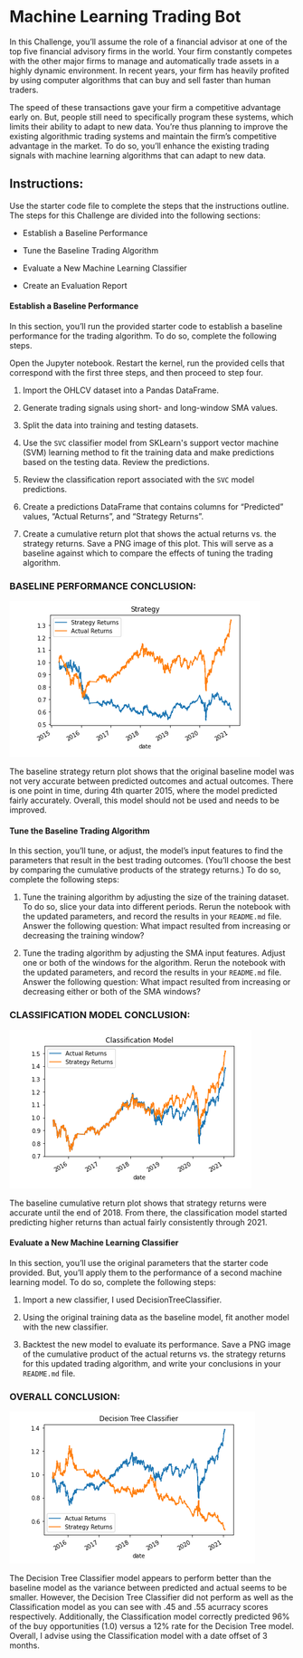 # Machine Learning Trading Bot

In this Challenge, you’ll assume the role of a financial advisor at one of the top five financial advisory firms in the world. Your firm constantly competes with the other major firms to manage and automatically trade assets in a highly dynamic environment. In recent years, your firm has heavily profited by using computer algorithms that can buy and sell faster than human traders.

The speed of these transactions gave your firm a competitive advantage early on. But, people still need to specifically program these systems, which limits their ability to adapt to new data. You’re thus planning to improve the existing algorithmic trading systems and maintain the firm’s competitive advantage in the market. To do so, you’ll enhance the existing trading signals with machine learning algorithms that can adapt to new data.

## Instructions:

Use the starter code file to complete the steps that the instructions outline. The steps for this Challenge are divided into the following sections:

* Establish a Baseline Performance

* Tune the Baseline Trading Algorithm

* Evaluate a New Machine Learning Classifier

* Create an Evaluation Report

#### Establish a Baseline Performance

In this section, you’ll run the provided starter code to establish a baseline performance for the trading algorithm. To do so, complete the following steps.

Open the Jupyter notebook. Restart the kernel, run the provided cells that correspond with the first three steps, and then proceed to step four. 

1. Import the OHLCV dataset into a Pandas DataFrame.

2. Generate trading signals using short- and long-window SMA values. 

3. Split the data into training and testing datasets.

4. Use the `SVC` classifier model from SKLearn's support vector machine (SVM) learning method to fit the training data and make predictions based on the testing data. Review the predictions.

5. Review the classification report associated with the `SVC` model predictions. 

6. Create a predictions DataFrame that contains columns for “Predicted” values, “Actual Returns”, and “Strategy Returns”.

7. Create a cumulative return plot that shows the actual returns vs. the strategy returns. Save a PNG image of this plot. This will serve as a baseline against which to compare the effects of tuning the trading algorithm.

### BASELINE PERFORMANCE CONCLUSION:
![Baseline Performace Plot](https://github.com/HilaryWillis/Machine_Learning_Trading_Bot/blob/main/Starter_Code/Resources/Screenshot%20(34).png)

The baseline strategy return plot shows that the original baseline model was not very accurate between predicted outcomes and actual outcomes. There is one point in time, during 4th quarter 2015, where the model predicted fairly accurately. Overall, this model should not be used and needs to be improved. 

#### Tune the Baseline Trading Algorithm

In this section, you’ll tune, or adjust, the model’s input features to find the parameters that result in the best trading outcomes. (You’ll choose the best by comparing the cumulative products of the strategy returns.) To do so, complete the following steps:

1. Tune the training algorithm by adjusting the size of the training dataset. To do so, slice your data into different periods. Rerun the notebook with the updated parameters, and record the results in your `README.md` file. Answer the following question: What impact resulted from increasing or decreasing the training window?

2. Tune the trading algorithm by adjusting the SMA input features. Adjust one or both of the windows for the algorithm. Rerun the notebook with the updated parameters, and record the results in your `README.md` file. Answer the following question: What impact resulted from increasing or decreasing either or both of the SMA windows?

### CLASSIFICATION MODEL CONCLUSION: 
![Classification Plot](https://github.com/HilaryWillis/Machine_Learning_Trading_Bot/blob/main/Starter_Code/Resources/Screenshot%20(32).png)

The baseline cumulative return plot shows that strategy returns were accurate until the end of 2018. From there, the classification model started predicting higher returns than actual fairly consistently through 2021.

#### Evaluate a New Machine Learning Classifier

In this section, you’ll use the original parameters that the starter code provided. But, you’ll apply them to the performance of a second machine learning model. To do so, complete the following steps:

1. Import a new classifier, I used DecisionTreeClassifier.

2. Using the original training data as the baseline model, fit another model with the new classifier.

3. Backtest the new model to evaluate its performance. Save a PNG image of the cumulative product of the actual returns vs. the strategy returns for this updated trading algorithm, and write your conclusions in your `README.md` file. 

### OVERALL CONCLUSION: 
![Decision Tree Classifier](https://github.com/HilaryWillis/Machine_Learning_Trading_Bot/blob/main/Starter_Code/Resources/Screenshot%20(33).png)

The Decision Tree Classifier model appears to perform better than the baseline model as the variance between predicted and actual seems to be smaller. However, the Decision Tree Classifier did not perform as well as the Classification model as you can see with .45 and .55 acurracy scores respectively. Additionally, the Classification model correctly predicted 96% of the buy opportunities (1.0) versus a 12% rate for the Decision Tree model. Overall, I advise using the Classification model with a date offset of 3 months. 

